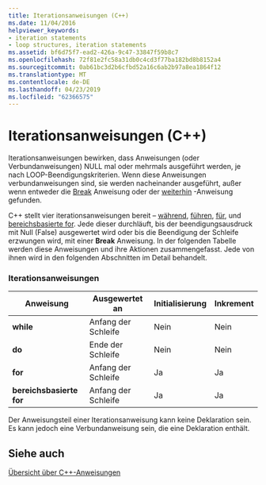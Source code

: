 ```yaml
---
title: Iterationsanweisungen (C++)
ms.date: 11/04/2016
helpviewer_keywords:
- iteration statements
- loop structures, iteration statements
ms.assetid: bf6d75f7-ead2-426a-9c47-33847f59b8c7
ms.openlocfilehash: 72f81e2fc58a31db0c4cd3f77ba182bd8b8152a4
ms.sourcegitcommit: 0ab61bc3d2b6cfbd52a16c6ab2b97a8ea1864f12
ms.translationtype: MT
ms.contentlocale: de-DE
ms.lasthandoff: 04/23/2019
ms.locfileid: "62366575"
---
```

# <a name="iteration-statements-c"></a>Iterationsanweisungen (C++)

Iterationsanweisungen bewirken, dass Anweisungen (oder Verbundanweisungen) NULL mal oder mehrmals ausgeführt werden, je nach LOOP-Beendigungskriterien. Wenn diese Anweisungen verbundanweisungen sind, sie werden nacheinander ausgeführt, außer wenn entweder die [Break](../cpp/break-statement-cpp.md) Anweisung oder der [weiterhin](../cpp/continue-statement-cpp.md) -Anweisung gefunden.

C++ stellt vier iterationsanweisungen bereit – [während](../cpp/while-statement-cpp.md), [führen](../cpp/do-while-statement-cpp.md), [für](../cpp/for-statement-cpp.md), und [bereichsbasierte for](../cpp/range-based-for-statement-cpp.md). Jede dieser durchläuft, bis der beendigungsausdruck mit Null (False) ausgewertet wird oder bis die Beendigung der Schleife erzwungen wird, mit einer **Break** Anweisung. In der folgenden Tabelle werden diese Anweisungen und ihre Aktionen zusammengefasst. Jede von ihnen wird in den folgenden Abschnitten im Detail behandelt.

### <a name="iteration-statements"></a>Iterationsanweisungen

|Anweisung|Ausgewertet an|Initialisierung|Inkrement|
|---------------|------------------|--------------------|---------------|
|**while**|Anfang der Schleife|Nein|Nein|
|**do**|Ende der Schleife|Nein|Nein|
|**for**|Anfang der Schleife|Ja|Ja|
|**bereichsbasierte for**|Anfang der Schleife|Ja|Ja|

Der Anweisungsteil einer Iterationsanweisung kann keine Deklaration sein. Es kann jedoch eine Verbundanweisung sein, die eine Deklaration enthält.

## <a name="see-also"></a>Siehe auch

[Übersicht über C++-Anweisungen](../cpp/overview-of-cpp-statements.md)
